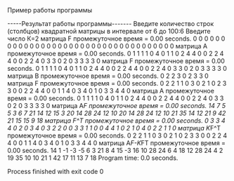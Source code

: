 Пример работы программы

-----Результат работы программы-------
Введите количество строк (столбцов) квадратной матрицы в интервале от 6 до 100:6
Введите число К=2
матрица F промежуточное время = 0.00 seconds.
    0     0     0     0     0     0 
    0     0     0     0     0     0 
    0     0     0     0     0     0 
    0     0     0     0     0     0 
    0     0     0     0     0     0 
    0     0     0     0     0     0 
матрица A промежуточное время = 0.00 seconds.
    0     1     1     1     1     0 
    4     0     1     1     0     2 
    4     4     0     0     2     2 
    4     4     0     0     2     2 
    4     0     3     3     0     2 
    0     3     3     3     3     0 
матрица F промежуточное время = 0.00 seconds.
    0     1     1     1     1     0 
    4     0     1     1     0     2 
    4     4     0     0     2     2 
    4     4     0     0     2     2 
    4     0     3     3     0     2 
    0     3     3     3     3     0 
матрица B промежуточное время = 0.00 seconds.
    0     2     2 
    3     0     2 
    3     3     0 
матрица F промежуточное время = 0.00 seconds.
    0     2     2     1     1     0 
    3     0     2     1     0     2 
    3     3     0     0     2     2 
    4     4     0     0     1     1 
    4     0     3     4     0     1 
    0     3     3     4     4     0 
матрица A промежуточное время = 0.00 seconds.
    0     1     1     1     1     0 
    4     0     1     1     0     2 
    4     4     0     0     2     2 
    4     4     0     0     2     2 
    4     0     3     3     0     2 
    0     3     3     3     3     0 
матрица A*F промежуточное время = 0.00 seconds.
   14     7     5     5     3     6 
    7    21    14    12    15     3 
   20    14    28    24    12    10 
   20    14    28    24    12    10 
   21    35    14    12    21     9 
   42    21    15    15     9    18 
матрица F^T промежуточное время = 0.00 seconds.
    0     3     3     4     4     0 
    2     0     3     4     0     3 
    2     2     0     0     3     3 
    1     1     0     0     4     4 
    1     0     2     1     0     4 
    0     2     2     1     1     0 
матрица K*F^T промежуточное время = 0.00 seconds.
    0     2     2     1     1     0 
    3     0     2     1     0     2 
    3     3     0     0     2     2 
    4     4     0     0     1     1 
    4     0     3     4     0     1 
    0     3     3     4     4     0 
матрица A*F-K*FT промежуточное время = 0.00 seconds.
   14     1    -1    -3    -5     6 
    3    21     8     4    15    -3 
   16    10    28    24     6     4 
   18    12    28    24     4     2 
   19    35    10    10    21     1 
   42    17    11    13     7    18 
Program time: 0.0 seconds.

Process finished with exit code 0

